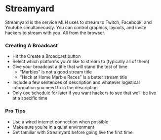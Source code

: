 # Streamyard

Streamyard is the service MLH uses to stream to Twitch, Facebook, and Youtube simultaneously. You can control graphics, layouts, and invite hackers to stream with you. All from the browser.

### **Creating A Broadcast**

* Hit the Create a Broadcast button
* Select which platforms you’d like to stream to \(typically all of them\)
* Give your broadcast a title that will stand the test of time
  * “Marbles” is not a good stream title
  * “Hack at Home Marble Races” is a better stream title
* Include a few sentences of description and whatever logistical information you need to in the description
* Only use schedule for later if you want hackers to see that we’ll be live at a specific time

### **Pro Tips**

* Use a wired internet connection when possible
* Make sure you’re in a quiet environment
* Get familiar with Streamyard before going live the first time

